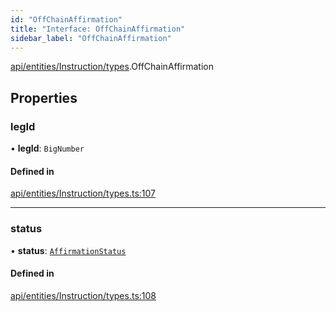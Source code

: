 ```yaml
---
id: "OffChainAffirmation"
title: "Interface: OffChainAffirmation"
sidebar_label: "OffChainAffirmation"
---
```


[api/entities/Instruction/types](../../../../../../modules/API/Entities/Instruction/Types/Types.md).OffChainAffirmation

## Properties

### legId

• **legId**: `BigNumber`

#### Defined in

[api/entities/Instruction/types.ts:107](https://github.com/PolymeshAssociation/polymesh-sdk/blob/fbf6882d0/src/api/entities/Instruction/types.ts#L107)

___

### status

• **status**: [`AffirmationStatus`](../../../../../../enums/API/Entities/Instruction/Types/AffirmationStatus/AffirmationStatus.md)

#### Defined in

[api/entities/Instruction/types.ts:108](https://github.com/PolymeshAssociation/polymesh-sdk/blob/fbf6882d0/src/api/entities/Instruction/types.ts#L108)
